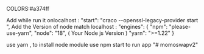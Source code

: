 COLORS:#a374ff

Add while run it onlocalhost : "start": "craco --openssl-legacy-provider start ", Add the Version of node match localhost : "engines": { "npm": "please-use-yarn", "node": "18", ( Your Node js Version ) "yarn": ">=1.22" }

use yarn , to install node module use npm start to run app
"# momoswapv2" 
